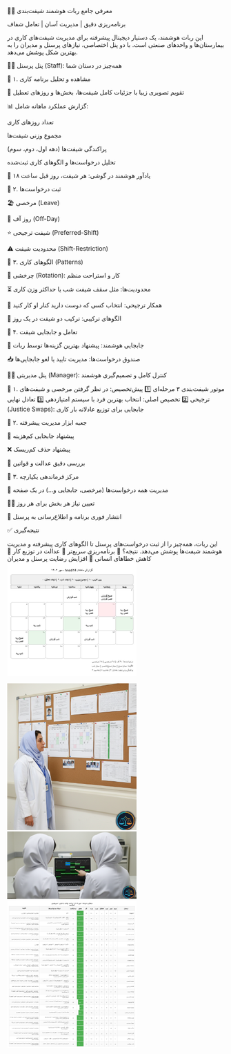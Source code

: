 🤖✨ معرفی جامع ربات هوشمند شیفت‌بندی

برنامه‌ریزی دقیق | مدیریت آسان | تعامل شفاف

این ربات هوشمند، یک دستیار دیجیتال پیشرفته برای مدیریت شیفت‌های کاری در بیمارستان‌ها و واحدهای صنعتی است. با دو پنل اختصاصی، نیازهای پرسنل و مدیران را به بهترین شکل پوشش می‌دهد.

👩‍⚕️ پنل پرسنل (Staff): همه‌چیز در دستان شما

🔹 ۱. مشاهده و تحلیل برنامه کاری

📅 تقویم تصویری زیبا با جزئیات کامل شیفت‌ها، بخش‌ها و روزهای تعطیل

📊 گزارش عملکرد ماهانه شامل:

تعداد روزهای کاری

مجموع وزنی شیفت‌ها

پراکندگی شیفت‌ها (دهه اول، دوم، سوم)

تحلیل درخواست‌ها و الگوهای کاری ثبت‌شده

🔔 یادآور هوشمند در گوشی: هر شیفت، روز قبل ساعت ۱۸

🔹 ۲. ثبت درخواست‌ها

🏖 مرخصی (Leave)

🚫 روز آف (Off-Day)

⭐ شیفت ترجیحی (Preferred-Shift)

⚠️ محدودیت شیفت (Shift-Restriction)

🔹 ۳. الگوهای کاری (Patterns)

🔄 چرخشی (Rotation): کار و استراحت منظم

⏳ محدودیت‌ها: مثل سقف شیفت شب یا حداکثر وزن کاری

👯 همکار ترجیحی: انتخاب کسی که دوست دارید کنار او کار کنید

📌 الگوهای ترکیبی: ترکیب دو شیفت در یک روز

🔹 ۴. تعامل و جابجایی شیفت

🔄 جابجایی هوشمند: پیشنهاد بهترین گزینه‌ها توسط ربات

📥 صندوق درخواست‌ها: مدیریت تایید یا لغو جابجایی‌ها

🧑‍💼 پنل مدیریتی (Manager): کنترل کامل و تصمیم‌گیری هوشمند

🔹 ۱. موتور شیفت‌بندی ۳ مرحله‌ای
1️⃣ پیش‌تخصیص: در نظر گرفتن مرخصی و شیفت‌های ترجیحی
2️⃣ تخصیص اصلی: انتخاب بهترین فرد با سیستم امتیازدهی
3️⃣ تعادل نهایی (Justice Swaps): جابجایی برای توزیع عادلانه بار کاری

🔹 ۲. جعبه ابزار مدیریت پیشرفته

🔄 پیشنهاد جابجایی کم‌هزینه

❌ پیشنهاد حذف کم‌ریسک

👀 بررسی دقیق عدالت و قوانین

🔹 ۳. مرکز فرماندهی یکپارچه

📑 مدیریت همه درخواست‌ها (مرخصی، جابجایی و...) در یک صفحه

👨‍⚕️ تعیین نیاز هر بخش برای هر روز

📢 انتشار فوری برنامه و اطلاع‌رسانی به پرسنل

✅ نتیجه‌گیری

این ربات، همه‌چیز را از ثبت درخواست‌های پرسنل تا الگوهای کاری پیشرفته و مدیریت هوشمند شیفت‌ها پوشش می‌دهد. نتیجه؟
🔹 برنامه‌ریزی سریع‌تر
🔹 عدالت در توزیع کار
🔹 کاهش خطاهای انسانی
🔹 افزایش رضایت پرسنل و مدیران
<img src="https://github.com/hnadi14/shiftX/blob/main/photo_5949546075067107897_x.jpg" width="300" alt="توضیح تصویر">

<img src="https://github.com/hnadi14/shiftX/blob/main/Gemini_Generated_Image_4pkk824pkk824pkk.png" width="300" alt="توضیح تصویر">

<img src="https://github.com/hnadi14/shiftX/blob/main/Gemini_Generated_Image_b9wcryb9wcryb9wc.png" width="300" alt="توضیح تصویر">

<img src="https://github.com/hnadi14/shiftX/blob/main/photo_5949525484993890835_w.jpg" width="300" alt="توضیح تصویر">
